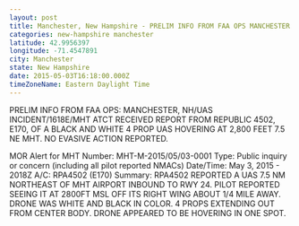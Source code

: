 ```yaml
---
layout: post
title: Manchester, New Hampshire - PRELIM INFO FROM FAA OPS MANCHESTER NH UAS INCIDENT 1618E MHT ATCT RECEIVED REPORT FROM
categories: new-hampshire manchester
latitude: 42.9956397
longitude: -71.4547891
city: Manchester
state: New Hampshire
date: 2015-05-03T16:18:00.000Z
timeZoneName: Eastern Daylight Time
---
```


PRELIM INFO FROM FAA OPS: MANCHESTER, NH/UAS INCIDENT/1618E/MHT ATCT RECEIVED REPORT FROM REPUBLIC 4502, E170, OF A BLACK AND WHITE 4 PROP UAS HOVERING AT 2,800 FEET 7.5 NE MHT. NO EVASIVE ACTION REPORTED. 

MOR Alert for MHT
Number: MHT-M-2015/05/03-0001
Type: Public inquiry or concern (including all pilot reported NMACs)
Date/Time: May 3, 2015 - 2018Z
A/C: RPA4502 (E170)
Summary: RPA4502 REPORTED A UAS 7.5 NM NORTHEAST OF MHT AIRPORT INBOUND TO RWY 24. PILOT REPORTED SEEING IT AT 2800FT MSL OFF ITS RIGHT WING ABOUT 1/4 MILE AWAY. DRONE WAS WHITE AND BLACK IN COLOR. 4 PROPS EXTENDING OUT FROM CENTER BODY. DRONE APPEARED TO BE HOVERING IN ONE SPOT. 